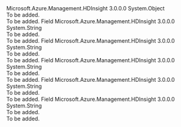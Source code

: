 <Type Name="Constants+MetastoreConfigurations+HiveSite" FullName="Microsoft.Azure.Management.HDInsight.Models.Constants+MetastoreConfigurations+HiveSite">
  <TypeSignature Language="C#" Value="public static class Constants.MetastoreConfigurations.HiveSite" />
  <TypeSignature Language="ILAsm" Value=".class nested public auto ansi abstract sealed beforefieldinit Constants/MetastoreConfigurations/HiveSite extends System.Object" />
  <TypeSignature Language="DocId" Value="T:Microsoft.Azure.Management.HDInsight.Models.Constants.MetastoreConfigurations.HiveSite" />
  <TypeSignature Language="VB.NET" Value="Public Class Constants.MetastoreConfigurations.HiveSite" />
  <TypeSignature Language="F#" Value="type Constants.MetastoreConfigurations.HiveSite = class" />
  <AssemblyInfo>
    <AssemblyName>Microsoft.Azure.Management.HDInsight</AssemblyName>
    <AssemblyVersion>3.0.0.0</AssemblyVersion>
  </AssemblyInfo>
  <Base>
    <BaseTypeName>System.Object</BaseTypeName>
  </Base>
  <Interfaces />
  <Docs>
    <summary>To be added.</summary>
    <remarks>To be added.</remarks>
  </Docs>
  <Members>
    <Member MemberName="ConnectionDriverNameKey">
      <MemberSignature Language="C#" Value="public const string ConnectionDriverNameKey;" />
      <MemberSignature Language="ILAsm" Value=".field public static literal string ConnectionDriverNameKey" />
      <MemberSignature Language="DocId" Value="F:Microsoft.Azure.Management.HDInsight.Models.Constants.MetastoreConfigurations.HiveSite.ConnectionDriverNameKey" />
      <MemberSignature Language="VB.NET" Value="Public Const ConnectionDriverNameKey As String " />
      <MemberSignature Language="F#" Value="val mutable ConnectionDriverNameKey : string" Usage="Microsoft.Azure.Management.HDInsight.Models.Constants.MetastoreConfigurations.HiveSite.ConnectionDriverNameKey" />
      <MemberType>Field</MemberType>
      <AssemblyInfo>
        <AssemblyName>Microsoft.Azure.Management.HDInsight</AssemblyName>
        <AssemblyVersion>3.0.0.0</AssemblyVersion>
      </AssemblyInfo>
      <ReturnValue>
        <ReturnType>System.String</ReturnType>
      </ReturnValue>
      <Docs>
        <summary>To be added.</summary>
        <remarks>To be added.</remarks>
      </Docs>
    </Member>
    <Member MemberName="ConnectionDriverNameValue">
      <MemberSignature Language="C#" Value="public const string ConnectionDriverNameValue;" />
      <MemberSignature Language="ILAsm" Value=".field public static literal string ConnectionDriverNameValue" />
      <MemberSignature Language="DocId" Value="F:Microsoft.Azure.Management.HDInsight.Models.Constants.MetastoreConfigurations.HiveSite.ConnectionDriverNameValue" />
      <MemberSignature Language="VB.NET" Value="Public Const ConnectionDriverNameValue As String " />
      <MemberSignature Language="F#" Value="val mutable ConnectionDriverNameValue : string" Usage="Microsoft.Azure.Management.HDInsight.Models.Constants.MetastoreConfigurations.HiveSite.ConnectionDriverNameValue" />
      <MemberType>Field</MemberType>
      <AssemblyInfo>
        <AssemblyName>Microsoft.Azure.Management.HDInsight</AssemblyName>
        <AssemblyVersion>3.0.0.0</AssemblyVersion>
      </AssemblyInfo>
      <ReturnValue>
        <ReturnType>System.String</ReturnType>
      </ReturnValue>
      <Docs>
        <summary>To be added.</summary>
        <remarks>To be added.</remarks>
      </Docs>
    </Member>
    <Member MemberName="ConnectionPasswordKey">
      <MemberSignature Language="C#" Value="public const string ConnectionPasswordKey;" />
      <MemberSignature Language="ILAsm" Value=".field public static literal string ConnectionPasswordKey" />
      <MemberSignature Language="DocId" Value="F:Microsoft.Azure.Management.HDInsight.Models.Constants.MetastoreConfigurations.HiveSite.ConnectionPasswordKey" />
      <MemberSignature Language="VB.NET" Value="Public Const ConnectionPasswordKey As String " />
      <MemberSignature Language="F#" Value="val mutable ConnectionPasswordKey : string" Usage="Microsoft.Azure.Management.HDInsight.Models.Constants.MetastoreConfigurations.HiveSite.ConnectionPasswordKey" />
      <MemberType>Field</MemberType>
      <AssemblyInfo>
        <AssemblyName>Microsoft.Azure.Management.HDInsight</AssemblyName>
        <AssemblyVersion>3.0.0.0</AssemblyVersion>
      </AssemblyInfo>
      <ReturnValue>
        <ReturnType>System.String</ReturnType>
      </ReturnValue>
      <Docs>
        <summary>To be added.</summary>
        <remarks>To be added.</remarks>
      </Docs>
    </Member>
    <Member MemberName="ConnectionUrlKey">
      <MemberSignature Language="C#" Value="public const string ConnectionUrlKey;" />
      <MemberSignature Language="ILAsm" Value=".field public static literal string ConnectionUrlKey" />
      <MemberSignature Language="DocId" Value="F:Microsoft.Azure.Management.HDInsight.Models.Constants.MetastoreConfigurations.HiveSite.ConnectionUrlKey" />
      <MemberSignature Language="VB.NET" Value="Public Const ConnectionUrlKey As String " />
      <MemberSignature Language="F#" Value="val mutable ConnectionUrlKey : string" Usage="Microsoft.Azure.Management.HDInsight.Models.Constants.MetastoreConfigurations.HiveSite.ConnectionUrlKey" />
      <MemberType>Field</MemberType>
      <AssemblyInfo>
        <AssemblyName>Microsoft.Azure.Management.HDInsight</AssemblyName>
        <AssemblyVersion>3.0.0.0</AssemblyVersion>
      </AssemblyInfo>
      <ReturnValue>
        <ReturnType>System.String</ReturnType>
      </ReturnValue>
      <Docs>
        <summary>To be added.</summary>
        <remarks>To be added.</remarks>
      </Docs>
    </Member>
    <Member MemberName="ConnectionUserNameKey">
      <MemberSignature Language="C#" Value="public const string ConnectionUserNameKey;" />
      <MemberSignature Language="ILAsm" Value=".field public static literal string ConnectionUserNameKey" />
      <MemberSignature Language="DocId" Value="F:Microsoft.Azure.Management.HDInsight.Models.Constants.MetastoreConfigurations.HiveSite.ConnectionUserNameKey" />
      <MemberSignature Language="VB.NET" Value="Public Const ConnectionUserNameKey As String " />
      <MemberSignature Language="F#" Value="val mutable ConnectionUserNameKey : string" Usage="Microsoft.Azure.Management.HDInsight.Models.Constants.MetastoreConfigurations.HiveSite.ConnectionUserNameKey" />
      <MemberType>Field</MemberType>
      <AssemblyInfo>
        <AssemblyName>Microsoft.Azure.Management.HDInsight</AssemblyName>
        <AssemblyVersion>3.0.0.0</AssemblyVersion>
      </AssemblyInfo>
      <ReturnValue>
        <ReturnType>System.String</ReturnType>
      </ReturnValue>
      <Docs>
        <summary>To be added.</summary>
        <remarks>To be added.</remarks>
      </Docs>
    </Member>
  </Members>
</Type>